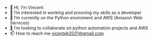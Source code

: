 - 👋 Hi, I’m Vincent
- 👀 I’m interested in working and prooving my skills as a developer 
- 🌱 I’m currently on the Python enviroment and AWS (Amazon Web Services)
- 💞️ I’m looking to collaborate on python automation projects and AWS 
- 📫 How to reach me vicentek2021@gmail.com

<!---
PizzaMGx/PizzaMGx is a ✨ special ✨ repository because its `README.md` (this file) appears on your GitHub profile.
You can click the Preview link to take a look at your changes.
--->
